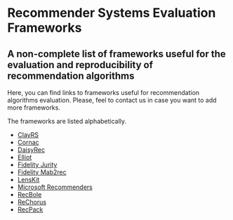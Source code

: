 # Recommender Systems Evaluation Frameworks
## A non-complete list of frameworks useful for the evaluation and reproducibility of recommendation algorithms

Here, you can find links to frameworks useful for recommendation algorithms evaluation. Please, feel to contact us in case you want to add more frameworks.

The frameworks are listed alphabetically.

- [ClayRS](https://github.com/swapUniba/ClayRS)
- [Cornac](https://github.com/caserec/CaseRecommender)
- [DaisyRec](https://github.com/AmazingDD/daisyRec)
- [Elliot](https://github.com/sisinflab/elliot)
- [Fidelity Jurity](https://github.com/fidelity/jurity)
- [Fidelity Mab2rec](https://github.com/fidelity/mab2rec)
- [LensKit](https://github.com/lenskit/lenskit)
- [Microsoft Recommenders](https://github.com/microsoft/recommenders)
- [RecBole](https://github.com/RUCAIBox/RecBole)
- [ReChorus](https://github.com/THUwangcy/ReChorus)
- [RecPack](https://github.com/LienM/recpack)
